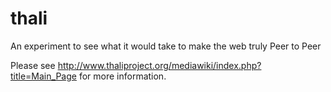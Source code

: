 thali
=====

An experiment to see what it would take to make the web truly Peer to Peer

Please see http://www.thaliproject.org/mediawiki/index.php?title=Main_Page for more information.

